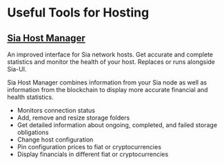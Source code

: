 # Useful Tools for Hosting
## <a href="https://siacentral.com/host-manager" target="_blank" rel="noopener noreferrer">Sia Host Manager</a>
An improved interface for Sia network hosts. Get accurate and complete statistics and monitor the health of your host. Replaces or runs alongside Sia-UI.

Sia Host Manager combines information from your Sia node as well as information from the blockchain to display more accurate financial and health statistics.

* Monitors connection status
* Add, remove and resize storage folders
* Get detailed information about ongoing, completed, and failed storage obligations
* Change host configuration
* Pin configuration prices to fiat or cryptocurrencies
* Display financials in different fiat or cryptocurrencies